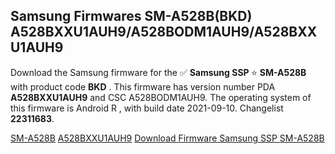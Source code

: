 <h2>Samsung Firmwares SM-A528B(BKD) A528BXXU1AUH9/A528BODM1AUH9/A528BXXU1AUH9</h2>
Download the Samsung firmware for the ✅ <strong>Samsung SSP </strong> ⭐ <strong>SM-A528B</strong> with product code <strong>BKD</strong> . This firmware has version number PDA <strong>A528BXXU1AUH9</strong> and CSC A528BODM1AUH9. The operating system of this firmware is Android R , with build date 2021-09-10. Changelist <strong>22311683</strong>.


[SM-A528B](https://samfirm.shop/samsung/model/SM-A528B)
[A528BXXU1AUH9](https://samfirm.shop/samsung/pda/A528BXXU1AUH9)
[Download Firmware Samsung SSP SM-A528B](https://samfirm.shop/samsung/firmware/455267)
